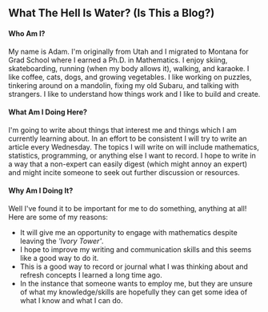 ## What The Hell Is Water? (Is This a Blog?)


#### Who Am I?
My name is Adam. I'm originally from Utah and I migrated to Montana for Grad School where I earned a Ph.D. in Mathematics. I enjoy skiing, skateboarding, running (when my body allows it), walking, and karaoke. I like coffee, cats, dogs, and growing vegetables. I like working on puzzles, tinkering around on a mandolin, fixing my old Subaru, and talking with strangers. I like to understand how things work and I like to build and create.  

#### What Am I Doing Here?
I'm going to write about things that interest me and things which I am currently learning about. In an effort to be consistent I will try to write an article every Wednesday. The topics I will write on will include mathematics, statistics, programming, or anything else I want to record. I hope to write in a way that a non-expert can easily digest (which might annoy an expert) and might incite someone to seek out further discussion or resources. 

#### Why Am I Doing It?
Well I've found it to be important for me to do something, anything at all! Here are some of my reasons:
* It will give me an opportunity to engage with mathematics despite leaving the _'Ivory Tower'_.
* I hope to improve my writing and communication skills and this seems like a good way to do it. 
* This is a good way to record or journal what I was thinking about and refresh concepts I learned a long time ago.
* In the instance that someone wants to employ me, but they are unsure of what my knowledge/skills are hopefully they can get some idea of what I know and what I can do. 


